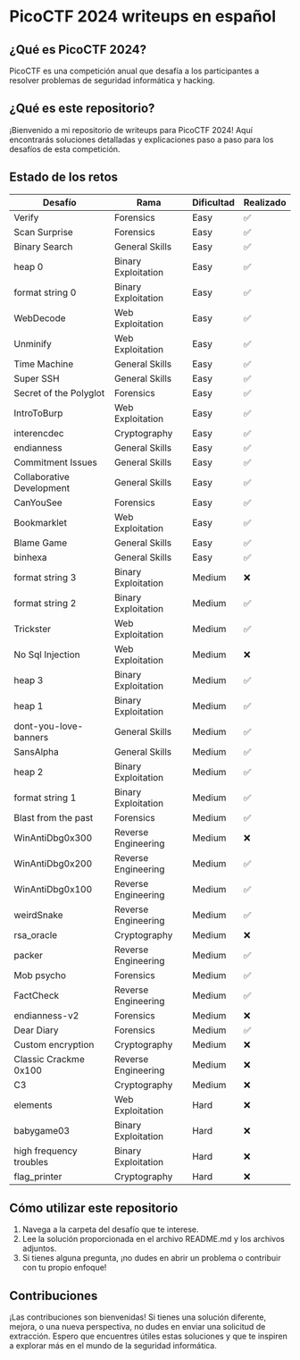 # PicoCTF 2024 writeups en español

## ¿Qué es PicoCTF 2024?
PicoCTF es una competición anual que desafía a los participantes a resolver problemas de seguridad informática y hacking.

## ¿Qué es este repositorio?
¡Bienvenido a mi repositorio de writeups para PicoCTF 2024! Aquí encontrarás soluciones detalladas y explicaciones paso a paso para los desafíos de esta competición.

## Estado de los retos
| Desafío                   | Rama                   | Dificultad | Realizado |
|---------------------------|------------------------|------------|-----------|
| Verify                    | Forensics              | Easy       | ✅        |
| Scan Surprise             | Forensics              | Easy       | ✅        |
| Binary Search             | General Skills         | Easy       | ✅        |
| heap 0                    | Binary Exploitation    | Easy       | ✅        |
| format string 0           | Binary Exploitation    | Easy       | ✅        |
| WebDecode                 | Web Exploitation       | Easy       | ✅        |
| Unminify                  | Web Exploitation       | Easy       | ✅        |
| Time Machine              | General Skills         | Easy       | ✅        |
| Super SSH                 | General Skills         | Easy       | ✅        |
| Secret of the Polyglot    | Forensics              | Easy       | ✅        |
| IntroToBurp               | Web Exploitation       | Easy       | ✅        |
| interencdec               | Cryptography           | Easy       | ✅        |
| endianness                | General Skills         | Easy       | ✅        |
| Commitment Issues         | General Skills         | Easy       | ✅        |
| Collaborative Development | General Skills         | Easy       | ✅        |
| CanYouSee                 | Forensics              | Easy       | ✅        |
| Bookmarklet               | Web Exploitation       | Easy       | ✅        |
| Blame Game                | General Skills         | Easy       | ✅        |
| binhexa                   | General Skills         | Easy       | ✅        |
| format string 3           | Binary Exploitation    | Medium     | ❌        |
| format string 2           | Binary Exploitation    | Medium     | ✅        |
| Trickster                 | Web Exploitation       | Medium     | ✅        |
| No Sql Injection          | Web Exploitation       | Medium     | ❌        |
| heap 3                    | Binary Exploitation    | Medium     | ✅        |
| heap 1                    | Binary Exploitation    | Medium     | ✅        |
| dont-you-love-banners     | General Skills         | Medium     | ✅        |
| SansAlpha                 | General Skills         | Medium     | ✅        |
| heap 2                    | Binary Exploitation    | Medium     | ✅        |
| format string 1           | Binary Exploitation    | Medium     | ✅        |
| Blast from the past       | Forensics              | Medium     | ✅        |
| WinAntiDbg0x300           | Reverse Engineering    | Medium     | ❌        |
| WinAntiDbg0x200           | Reverse Engineering    | Medium     | ✅        |
| WinAntiDbg0x100           | Reverse Engineering    | Medium     | ✅        |
| weirdSnake                | Reverse Engineering    | Medium     | ✅        |
| rsa_oracle                | Cryptography           | Medium     | ❌        |
| packer                    | Reverse Engineering    | Medium     | ✅        |
| Mob psycho                | Forensics              | Medium     | ✅        |
| FactCheck                 | Reverse Engineering    | Medium     | ✅        |
| endianness-v2             | Forensics              | Medium     | ❌        |
| Dear Diary                | Forensics              | Medium     | ✅        |
| Custom encryption         | Cryptography           | Medium     | ❌        |
| Classic Crackme 0x100     | Reverse Engineering    | Medium     | ❌        |
| C3                        | Cryptography           | Medium     | ❌        |
| elements                  | Web Exploitation       | Hard       | ❌        |
| babygame03                | Binary Exploitation    | Hard       | ❌        |
| high frequency troubles   | Binary Exploitation    | Hard       | ❌        |
| flag_printer              | Cryptography           | Hard       | ❌        |

## Cómo utilizar este repositorio
1. Navega a la carpeta del desafío que te interese.
2. Lee la solución proporcionada en el archivo README.md y los archivos adjuntos.
3. Si tienes alguna pregunta, ¡no dudes en abrir un problema o contribuir con tu propio enfoque!

## Contribuciones
¡Las contribuciones son bienvenidas! Si tienes una solución diferente, mejora, o una nueva perspectiva, no dudes en enviar una solicitud de extracción. 
Espero que encuentres útiles estas soluciones y que te inspiren a explorar más en el mundo de la seguridad informática.